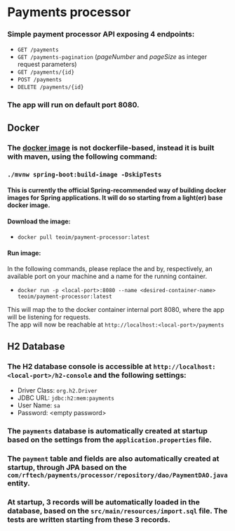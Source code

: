 
# **Payments processor**

### Simple payment processor API exposing 4 endpoints:
- `GET /payments` 
- `GET /payments-pagination` (*pageNumber* and *pageSize* as integer request parameters)
- `GET /payments/{id}` 
- `POST /payments` 
- `DELETE /payments/{id}`

### The app will run on default port 8080.


## Docker
### The [docker image](https://hub.docker.com/repository/docker/teoim/payment-processor/general) is not dockerfile-based, instead it is built with maven, using the following command:
### `./mvnw spring-boot:build-image -DskipTests`
#### This is currently the official Spring-recommended way of building docker images for Spring applications. It will do so starting from a light(er) base docker image.

#### Download the image: 
- `docker pull teoim/payment-processor:latest`
#### Run image: 
In the following commands, please replace the <local-port> and <desired-container-name> by, respectively, an available port on your machine and a name for the running container.
- `docker run -p <local-port>:8080 --name <desired-container-name> teoim/payment-processor:latest`  

This will map the <local-port> to the docker container internal port 8080, where the app will be listening for requests.  
The app will now be reachable at `http://localhost:<local-port>/payments` 


## H2 Database 
### The H2 database console is accessible at `http://localhost:<local-port>/h2-console` and the following settings: 
- Driver Class: `org.h2.Driver`
- JDBC URL: `jdbc:h2:mem:payments`
- User Name: `sa`
- Password: \<empty password\>

### The `payments` database is automatically created at startup based on the settings from the `application.properties` file.

### The `payment` table and fields are also automatically created at startup, through JPA based on the `com/rftech/payments/processor/repository/dao/PaymentDAO.java` entity.

### At startup, 3 records will be automatically loaded in the database, based on the `src/main/resources/import.sql` file. The tests are written starting from these 3 records. 


